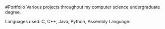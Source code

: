 #Portfolio
Various projects throughout my computer science undergraduate degree.

Languages used: C, C++, Java, Python, Assembly Language.
